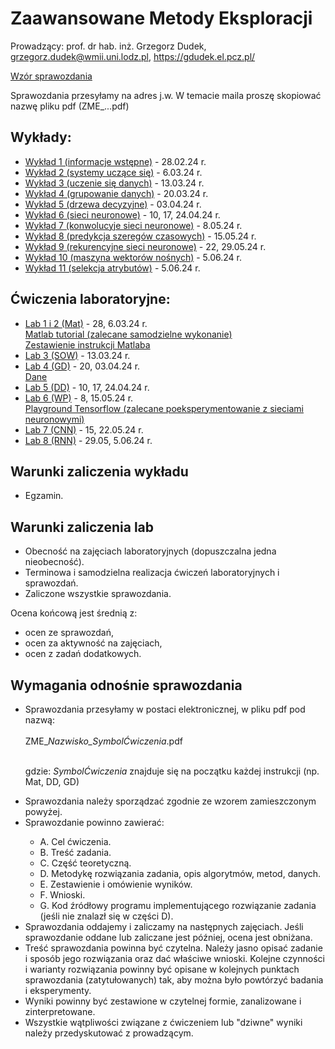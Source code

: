 # Zaawansowane Metody Eksploracji

Prowadzący: prof. dr hab. inż. Grzegorz Dudek, grzegorz.dudek@wmii.uni.lodz.pl, https://gdudek.el.pcz.pl/


<a href="https://github.com/GMDudek/ZME/blob/main/wzor_spr_UŁ.docx">Wzór sprawozdania</a>

Sprawozdania przesyłamy na adres j.w. W temacie maila proszę skopiować nazwę pliku pdf (ZME_...pdf)

## Wykłady:

  <ul>
    <li><a href="https://github.com/GMDudek/ZME/blob/main/ZME_wykład1_IW.pdf">Wykład 1 (informacje wstępne)</a> - 28.02.24 r.
    <li><a href="https://github.com/GMDudek/ZME/blob/main/ZME_wykład2_SUS.pdf">Wykład 2 (systemy uczące się)</a> - 6.03.24 r.
    <li><a href="https://github.com/GMDudek/ZME/blob/main/ZME_wykład3_UD.pdf">Wykład 3 (uczenie się danych)</a> - 13.03.24 r.
    <li><a href="https://github.com/GMDudek/ZME/blob/main/ZME_wykład4_GD.pdf">Wykład 4 (grupowanie danych)</a> - 20.03.24 r.
    <li><a href="https://github.com/GMDudek/ZME/blob/main/ZME_wykład5_DD.pdf">Wykład 5 (drzewa decyzyjne)</a> - 03.04.24 r.
    <li><a href="https://github.com/GMDudek/ZME/blob/main/ZME_wykład6_SN.pdf">Wykład 6 (sieci neuronowe)</a> - 10, 17, 24.04.24 r.
    <li><a href="https://github.com/GMDudek/ZME/blob/main/ZME_wykład7_CNN.pdf">Wykład 7 (konwolucyje sieci neuronowe)</a> - 8.05.24 r.
    <li><a href="https://github.com/GMDudek/ZME/blob/main/ZME_wykład8_PSC.pdf">Wykład 8 (predykcja szeregów czasowych)</a> - 15.05.24 r.
    <li><a href="https://github.com/GMDudek/ZME/blob/main/ZME_wykład9_RNN.pdf">Wykład 9 (rekurencyjne sieci neuronowe)</a> - 22, 29.05.24 r.
    <li><a href="https://github.com/GMDudek/ZME/blob/main/ZME_wykład10_SVM.pdf">Wykład 10 (maszyna wektorów nośnych)</a> - 5.06.24 r.
    <li><a href="https://github.com/GMDudek/ZME/blob/main/ZME_wykład11_SA.pdf">Wykład 11 (selekcja atrybutów)</a> - 5.06.24 r.  
 </ul>

## Ćwiczenia laboratoryjne:
  <ul>
    <li><a href="https://github.com/GMDudek/ZME/blob/main/Lab_Mat.pdf">Lab 1 i 2 (Mat)</a> - 28, 6.03.24 r.
      <br><a href="https://matlabacademy.mathworks.com/details/matlab-onramp/gettingstarted">Matlab tutorial (zalecane samodzielne wykonanie)</a></br>
      <a href="https://www.mathworks.com/content/dam/mathworks/fact-sheet/matlab-basic-functions-reference.pdf">Zestawienie instrukcji Matlaba</a>
    <li><a href="https://github.com/GMDudek/ZME/blob/main/Lab_SOW.pdf">Lab 3 (SOW)</a> - 13.03.24 r.
    <li><a href="https://github.com/GMDudek/ZME/blob/main/Lab_GD.pdf">Lab 4 (GD)</a> - 20, 03.04.24 r.
      <br><a href="https://github.com/GMDudek/ZME/blob/main/GD_dane_genetyczne.csv">Dane</a></br>
    <li><a href="https://github.com/GMDudek/ZME/blob/main/Lab_DD.pdf">Lab 5 (DD)</a> - 10, 17, 24.04.24 r.
    <li><a href="https://github.com/GMDudek/ZME/blob/main/Lab_WP.pdf">Lab 6 (WP)</a> - 8, 15.05.24 r.
      <br><a href="https://playground.tensorflow.org/">Playground Tensorflow (zalecane poeksperymentowanie z sieciami neuronowymi)</a></br>
    <li><a href="https://github.com/GMDudek/ZME/blob/main/Lab_CNN.pdf">Lab 7 (CNN)</a> - 15, 22.05.24 r.
    <li><a href="https://github.com/GMDudek/ZME/blob/main/Lab_RNN.pdf">Lab 8 (RNN)</a> - 29.05, 5.06.24 r.
 </ul>

## Warunki zaliczenia wykładu
<ul>
<li>Egzamin.</li>
</ul>
 
## Warunki zaliczenia lab
<ul>
<li>Obecność na zajęciach laboratoryjnych (dopuszczalna jedna nieobecność).</li>
<li>Terminowa i samodzielna realizacja ćwiczeń laboratoryjnych i sprawozdań.</li>
<li>Zaliczone wszystkie sprawozdania.</li>
</ul>
<p>Ocena końcową jest średnią z: </p>
<ul>
<li>ocen ze sprawozdań,</li>
<li>ocen za aktywność na zajęciach,</li>
<li>ocen z zadań dodatkowych.</li>
</ul>

## Wymagania odnośnie sprawozdania
<ul>
<li>Sprawozdania przesyłamy w postaci elektronicznej, w pliku pdf pod nazwą:</li>
<br />ZME_<em>Nazwisko_SymbolĆwiczenia</em>.pdf
  
<br />gdzie: <em>SymbolĆwiczenia</em> znajduje się na początku każdej instrukcji (np. Mat, DD, GD)

<li>Sprawozdania należy sporządzać zgodnie ze wzorem zamieszczonym powyżej. </li>
<li>Sprawozdanie powinno zawierać:</li>
<ul>
<li>A. Cel ćwiczenia.</li>
<li>B. Treść zadania.</li>
<li>C. Część teoretyczną.</li>
<li>D. Metodykę rozwiązania zadania, opis algorytmów, metod, danych.</li>
<li>E. Zestawienie i omówienie wyników.</li>
<li>F. Wnioski.</li>
<li>G. Kod źródłowy programu implementującego rozwiązanie zadania (jeśli nie znalazł się w części D).</li>
</ul>

<li>Sprawozdania oddajemy i zaliczamy na następnych zajęciach. Jeśli sprawozdanie oddane lub zaliczane jest później, ocena jest obniżana.</li>
<li>Treść sprawozdania powinna być czytelna. Należy jasno opisać zadanie i sposób jego rozwiązania oraz dać właściwe wnioski. Kolejne czynności i warianty rozwiązania powinny być opisane w kolejnych punktach sprawozdania (zatytułowanych) tak, aby można było powtórzyć badania i eksperymenty.</li>
<li>Wyniki powinny być zestawione w czytelnej formie, zanalizowane i zinterpretowane.</li>
<li>Wszystkie wątpliwości związane z ćwiczeniem lub "dziwne" wyniki należy przedyskutować z prowadzącym.</li>
</ul>
